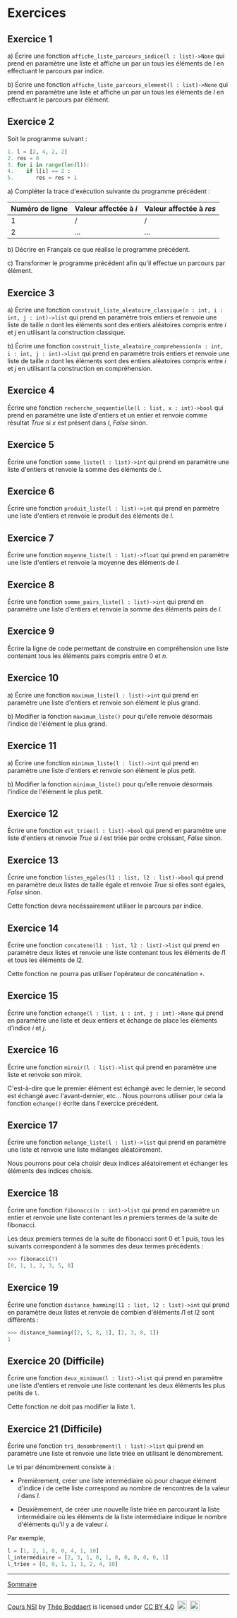 # Exercices 

## Exercice 1

a) Écrire une fonction `affiche_liste_parcours_indice(l : list)->None` qui prend en paramètre une liste et affiche un par un tous les éléments de $l$ en effectuant le parcours par indice.

b) Écrire une fonction `affiche_liste_parcours_element(l : list)->None` qui prend en paramètre une liste et affiche un par un tous les éléments de $l$ en effectuant le parcours par élément.

## Exercice 2

Soit le programme suivant :

```python
1. l = [2, 4, 2, 2]
2. res = 0
3. for i in range(len(l)):
4.    if l[i] == 2 :
5.       res = res + 1
```

a) Compléter la trace d'exécution suivante du programme précédent :

| Numéro de ligne | Valeur affectée à $i$ | Valeur affectée à $res$ |
|---|---|---|
| 1 | / | / |
| 2 | ... | ... |

b) Décrire en Français ce que réalise le programme précédent.

c) Transformer le programme précédent afin qu'il effectue un parcours par élément.

## Exercice 3

a) Écrire une fonction `construit_liste_aleatoire_classique(n : int, i : int, j : int)->list` qui prend en paramètre trois entiers et renvoie une liste de taille $n$ dont les éléments sont des entiers aléatoires compris entre $i$ et $j$ en utilisant la construction classique.

b) Écrire une fonction `construit_liste_aleatoire_comprehension(n : int, i : int, j : int)->list` qui prend en paramètre trois entiers et renvoie une liste de taille $n$ dont les éléments sont des entiers aléatoires compris entre $i$ et $j$ en utilisant la construction en compréhension.

## Exercice 4

Écrire une fonction `recherche_sequentielle(l : list, x : int)->bool` qui prend en paramètre une liste d'entiers et un entier et renvoie comme résultat $True$ si $x$ est présent dans $l$, $False$ sinon.

## Exercice 5

Écrire une fonction `somme_liste(l : list)->int` qui prend en paramètre une liste d'entiers et renvoie la somme des éléments de $l$.

## Exercice 6

Écrire une fonction `produit_liste(l : list)->int` qui prend en parmètre une liste d'entiers et renvoie le produit des éléments de $l$.

## Exercice 7

Écrire une fonction `moyenne_liste(l : list)->float` qui prend en paramètre une liste d'entiers et renvoie la moyenne des éléments de $l$.

## Exercice 8

Écrire une fonction `somme_pairs_liste(l : list)->int` qui prend en paramètre une liste d'entiers et renvoie la somme des éléments pairs de $l$.

## Exercice 9

Écrire la ligne de code permettant de construire en compréhension une liste contenant tous les éléments pairs compris entre $0$ et $n$.

## Exercice 10

a) Écrire une fonction `maximum_liste(l : list)->int` qui prend en paramètre une liste d'entiers et renvoie son élément le plus grand.

b) Modifier la fonction `maximum_liste()` pour qu'elle renvoie désormais l'indice de l'élément le plus grand.

## Exercice 11

a) Écrire une fonction `minimum_liste(l : list)->int` qui prend en paramètre une liste d'entiers et renvoie son élément le plus petit.

b) Modifier la fonction `minimum_liste()` pour qu'elle renvoie désormais l'indice de l'élément le plus petit.

## Exercice 12

Écrire une fonction `est_triee(l : list)->bool` qui prend en paramètre une liste d'entiers et renvoie $True$ si $l$ est triée par ordre croissant, $False$ sinon.

## Exercice 13

Écrire une fonction `listes_egales(l1 : list, l2 : list)->bool` qui prend en paramètre deux listes de taille égale et renvoie $True$ si elles sont égales, $False$ sinon.

Cette fonction devra necéssairement utiliser le parcours par indice.

## Exercice 14

Écrire une fonction `concatene(l1 : list, l2 : list)->list` qui prend en paramètre deux listes et renvoie une liste contenant tous les éléments de $l1$ et tous les éléments de $l2$.

Cette fonction ne pourra pas utiliser l'opérateur de concaténation `+`.

## Exercice 15

Écrire une fonction `echange(l : list, i : int, j : int)->None` qui prend en paramètre une liste et deux entiers et échange de place les éléments d'indice $i$ et $j$.

## Exercice 16

Écrire une fonction `miroir(l : list)->list` qui prend en paramètre une liste et renvoie son miroir.

C'est-à-dire que le premier élément est échangé avec le dernier, le second est échangé avec l'avant-dernier, etc... Nous pourrons utiliser pour cela la fonction `echange()` écrite dans l'exercice précédent.

## Exercice 17

Écrire une fonction `melange_liste(l : list)->list` qui prend en paramètre une liste et renvoie une liste mélangée aléatoirement.

Nous pourrons pour cela choisir deux indices aléatoirement et échanger les éléments des indices choisis.

## Exercice 18

Écrire une fonction `fibonacci(n : int)->list` qui prend en paramètre un entier et renvoie une liste contenant les $n$ premiers termes de la suite de fibonacci.

Les deux premiers termes de la suite de fibonacci sont $0$ et $1$ puis, tous les suivants correspondent à la sommes des deux termes précédents :

```python
>>> fibonacci(7)
[0, 1, 1, 2, 3, 5, 8]
```

## Exercice 19

Écrire une fonction `distance_hamming(l1 : list, l2 : list)->int` qui prend en paramètre deux listes et renvoie de combien d'éléments $l1$ et $l2$ sont différents :

```python
>>> distance_hamming([2, 5, 8, 1], [2, 3, 8, 1])
1
```

## Exercice 20 (Difficile)

Écrire une fonction `deux_minimum(l : list)->list` qui prend en paramètre une liste d'entiers et renvoie une liste contenant les deux éléments les plus petits de `l`.

Cette fonction ne doit pas modifier la liste `l`.

## Exercice 21 (Difficile)

Écrire une fonction `tri_denombrement(l : list)->list` qui prend en paramètre une liste et renvoie une liste triée en utilisant le dénombrement.

Le tri par dénombrement consiste à :

- Premièrement, créer une liste intermédiaire où pour chaque élément d'indice $i$ de cette liste correspond au nombre de rencontres de la valeur $i$ dans $l$.

- Deuxièmement, de créer une nouvelle liste triée en parcourant la liste intermédiaire où les éléments de la liste intermédiaire indique le nombre d'éléments qu'il y a de valeur $i$.

Par exemple,

```python
l = [1, 2, 1, 0, 0, 4, 1, 10]
l_intermédiaire = [2, 3, 1, 0, 1, 0, 0, 0, 0, 0, 1]
l_triee = [0, 0, 1, 1, 1, 2, 4, 10]
```

_____________

[Sommaire](./../../../README.md)

___________

<p xmlns:cc="http://creativecommons.org/ns#" xmlns:dct="http://purl.org/dc/terms/"><a property="dct:title" rel="cc:attributionURL" href="https://github.com/boddaert/nsi">Cours NSI</a> by <a rel="cc:attributionURL dct:creator" property="cc:attributionName" href="https://github.com/boddaert">Théo Boddaert</a> is licensed under <a href="https://creativecommons.org/licenses/by/4.0/?ref=chooser-v1" target="_blank" rel="license noopener noreferrer" style="display:inline-block;">CC BY 4.0</a>  <img style="height:22px!important;margin-left:3px;vertical-align:text-bottom;" src="https://mirrors.creativecommons.org/presskit/icons/cc.svg?ref=chooser-v1" alt="">  <img style="height:22px!important;margin-left:3px;vertical-align:text-bottom;" src="https://mirrors.creativecommons.org/presskit/icons/by.svg?ref=chooser-v1" alt=""></p> 